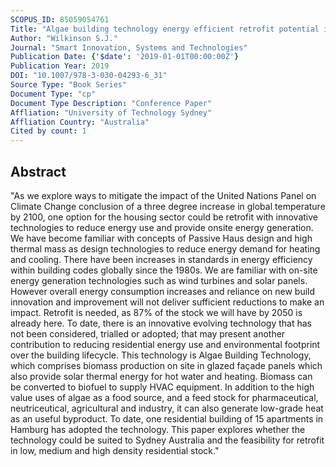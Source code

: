 ```yaml
---
SCOPUS_ID: 85059054761
Title: "Algae building technology energy efficient retrofit potential in Sydney housing"
Author: "Wilkinson S.J."
Journal: "Smart Innovation, Systems and Technologies"
Publication Date: {'$date': '2019-01-01T00:00:00Z'}
Publication Year: 2019
DOI: "10.1007/978-3-030-04293-6_31"
Source Type: "Book Series"
Document Type: "cp"
Document Type Description: "Conference Paper"
Affliation: "University of Technology Sydney"
Affliation Country: "Australia"
Cited by count: 1
---
```


## Abstract
"As we explore ways to mitigate the impact of the United Nations Panel on Climate Change conclusion of a three degree increase in global temperature by 2100, one option for the housing sector could be retrofit with innovative technologies to reduce energy use and provide onsite energy generation. We have become familiar with concepts of Passive Haus design and high thermal mass as design technologies to reduce energy demand for heating and cooling. There have been increases in standards in energy efficiency within building codes globally since the 1980s. We are familiar with on-site energy generation technologies such as wind turbines and solar panels. However overall energy consumption increases and reliance on new build innovation and improvement will not deliver sufficient reductions to make an impact. Retrofit is needed, as 87% of the stock we will have by 2050 is already here. To date, there is an innovative evolving technology that has not been considered, trialled or adopted; that may present another contribution to reducing residential energy use and environmental footprint over the building lifecycle. This technology is Algae Building Technology, which comprises biomass production on site in glazed façade panels which also provide solar thermal energy for hot water and heating. Biomass can be converted to biofuel to supply HVAC equipment. In addition to the high value uses of algae as a food source, and a feed stock for pharmaceutical, neutriceutical, agricultural and industry, it can also generate low-grade heat as an useful byproduct. To date, one residential building of 15 apartments in Hamburg has adopted the technology. This paper explores whether the technology could be suited to Sydney Australia and the feasibility for retrofit in low, medium and high density residential stock."
